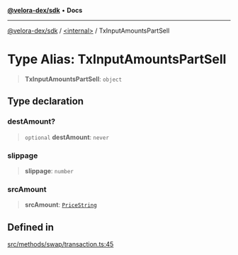 [**@velora-dex/sdk**](../../README.md) • **Docs**

***

[@velora-dex/sdk](../../globals.md) / [\<internal\>](../README.md) / TxInputAmountsPartSell

# Type Alias: TxInputAmountsPartSell

> **TxInputAmountsPartSell**: `object`

## Type declaration

### destAmount?

> `optional` **destAmount**: `never`

### slippage

> **slippage**: `number`

### srcAmount

> **srcAmount**: [`PriceString`](../../type-aliases/PriceString.md)

## Defined in

[src/methods/swap/transaction.ts:45](https://github.com/VeloraDEX/sdk/blob/master/src/methods/swap/transaction.ts#L45)
